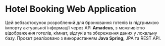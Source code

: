 # Hotel Booking Web Application

Цей вебзастосунок розроблений для бронювання готелів із підтримкою імпорту актуальної інформації через API **Amadeus**, з можливістю відображення готелів, кімнат, відгуків та збереження даних у локальну базу. Проєкт реалізовано з використанням **Java Spring**, JPA та REST API.
